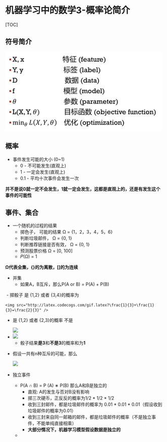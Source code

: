 # 机器学习中的数学3-概率论简介

[TOC]

## 符号简介

<img src="./img/3/symbol.jpg" width="500"/>

## 概率

- 事件发生可能的大小 (0~1)
  - 0 - 不可能发生(直观上)
  - 1 - 一定会发生(直观上)
  - 0.1 - 平均十次事件会发生一次

**并不是说0就一定不会发生，1就一定会发生，这都是直观上的，还是有发生这个事件的可能性**

## 事件、集合

- 一个随机的过程的结果
  - 掷色子， 可能的结果 Ω = {1，2，3，4，5，6}
  - 判断垃圾邮件， Ω = {0, 1}
  - 判断推荐链接是否有效， Ω = {0, 1}
  - 预测股票价格 Ω = [0, 100]
  - 𝑃(Ω) = 1

**Ω代表全集，{}的为离散，[]的为连续**

- 并集
  - 如果A，B互斥，那么P(A or B) = P(A) + P(B)

  - 掷骰子 是 {1,2} 或者 {3,4}的概率为 
  
    <img src="http://latex.codecogs.com/gif.latex?\frac{1}{3}+\frac{1}{3}=\frac{2}{3}" />

  - 是 {1,2} 或者 {2,3}的概率 不是 
    
    <img src="http://latex.codecogs.com/gif.latex?\frac{1}{3}+\frac{1}{3}" />

  - <img src="http://latex.codecogs.com/gif.latex?P(A)+P(A_{}^{c})=1" />

    - 骰子结果**是3**和**不是3**的概率和为**1**

  - 假设一共有n种互斥的可能，那么 
    
    <img src="http://latex.codecogs.com/gif.latex?P(\Omega)=\sum_{i=1}^{n}P(A_{i})=1" />

- 独立事件

  - P(A ∩ B) = P (A) ∗ P(B) 那么A和B是独立的
    - 直观: A的发生与否对B没有影响
    - 掷三次硬币，正反反的概率为1/2 * 1/2 * 1/2
    - 收到三封邮件，都是垃圾邮件的概率为 0.01 * 0.01 * 0.01（假设收到垃圾邮件的概率为0.01）
    - 收到三封来自同一邮箱的邮件，都是垃圾邮件的概率（不是独立事件，不能单纯直接相乘）
    - **大部分情况下，机器学习模型假设数据是独立的**
  - ​
